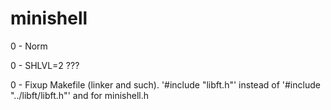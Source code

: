 # minishell

0	-	Norm

0	-	SHLVL=2 ???

0	-	Fixup Makefile (linker and such). '#include "libft.h"' instead of
		'#include "../libft/libft.h"' and for minishell.h
